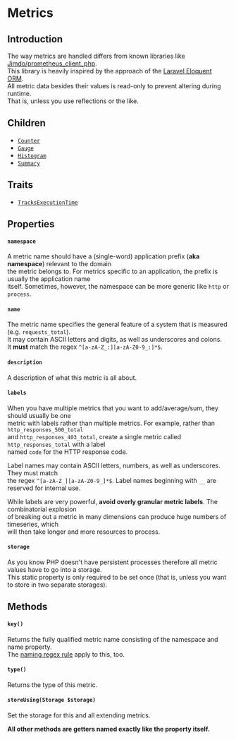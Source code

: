 Metrics
=======

## Introduction

The way metrics are handled differs from known libraries like [Jimdo/prometheus_client_php][jimdo-prom].  
This library is heavily inspired by the approach of the [Laravel Eloquent ORM][laravel-eloquent].  
All metric data besides their values is read-only to prevent altering during runtime.  
That is, unless you use reflections or the like. 

## Children

* [`Counter`](COUNTERS.md)
* [`Gauge`](GAUGES.md)
* [`Histogram`](HISTOGRAMS.md)
* [`Summary`](SUMMARIES.md)

## Traits

* [`TracksExecutionTime`](TRACKING_EXECUTION_TIME.md) 

## Properties

#### `namespace`

A metric name should have a (single-word) application prefix (**aka namespace**) relevant to the domain  
the metric belongs to. For metrics specific to an application, the prefix is usually the application name  
itself. Sometimes, however, the namespace can be more generic like `http` or `process`.

#### `name`

The metric name specifies the general feature of a system that is measured (e.g. `requests_total`).  
It may contain ASCII letters and digits, as well as underscores and colons.  
It **must** match the regex `^[a-zA-Z_:][a-zA-Z0-9_:]*$`.

#### `description`

A description of what this metric is all about. 

#### `labels`

When you have multiple metrics that you want to add/average/sum, they should usually be one  
metric with labels rather than multiple metrics. For example, rather than  `http_responses_500_total`  
and `http_responses_403_total`, create a single metric called `http_responses_total` with a label  
named `code` for the HTTP response code.  

Label names may contain ASCII letters, numbers, as well as underscores. They must match  
the regex `^[a-zA-Z_][a-zA-Z0-9_]*$`.  Label names beginning with `__` are reserved for internal use.

While labels are very powerful, **avoid overly granular metric labels**. The combinatorial explosion  
of breaking out a metric in many dimensions can produce huge numbers of timeseries, which  
will then take longer and more resources to process. 

#### `storage`

As you know PHP doesn't have persistent processes therefore all metric values have to go into a storage.  
This static property is only required to be set once (that is, unless you want to store in two separate storages). 

## Methods

#### `key()`

Returns the fully qualified metric name consisting of the namespace and name property.  
The [naming regex rule](#name) apply to this, too.

#### `type()`

Returns the type of this metric.

#### `storeUsing(Storage $storage)`

Set the storage for this and all extending metrics.

**All other methods are getters named exactly like the property itself.**

[jimdo-prom]: https://github.com/Jimdo/prometheus_client_php
[laravel-eloquent]: https://laravel.com/docs/master/eloquent

